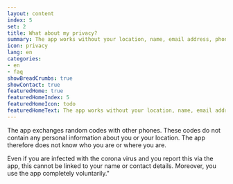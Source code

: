```yaml
---
layout: content
index: 5
set: 2
title: What about my privacy?
summary: The app works without your location, name, email address, phone number, or other contact details.
icon: privacy
lang: en
categories:
- en
- faq
showBreadCrumbs: true
showContact: true
featuredHome: true
featuredHomeIndex: 5
featuredHomeIcon: todo
featuredHomeText: The app works without your location, name, email address, phone number, or other contact details.
---
```


The app exchanges random codes with other phones. These codes do not contain any personal information about you or your location. The app therefore does not know who you are or where you are.

Even if you are infected with the corona virus and you report this via the app, this cannot be linked to your name or contact details. Moreover, you use the app completely voluntarily."


